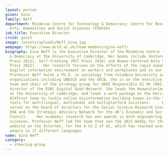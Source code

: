 ```yaml
---
layout: person
given: Gina
family: Neff
department: Minderoo Centre for Technology & Democracy; Centre for Research in the
  Arts, Humanities and Social Sciences (CRASSH)
job_title: Executive Director
crsid: gsn23
image: /assets/uploads/Neff_Gina.jpg
webpage: https://www.mctd.ac.uk/team-members/gina-neff/
biography: Gina Neff is the Executive Director of the Minderoo Centre for Technology
  & Democracy at the University of Cambridge. Her books include Venture Labor (MIT
  Press 2012), Self-Tracking (MIT Press 2016) and Human-Centered Data Science (MIT
  Press 2022).   Her research focuses on the effects of the rapid expansion of our
  digital information environment on workers and workplaces and in our everyday lives.
  Professor Neff holds a Ph.D. in sociology from Columbia University and advises international
  organisations including UNESCO and the OECD. She is on the executive leadership
  team and chair of the strategy group for UKRI Responsible AI UK (RAI), and is associate
  director of the ESRC Digital Good Network. She leads the Humanitarian Action Programme
  at the University of Cambridge, and leads a work package on the Horizon Europe international
  AI4Trust team to tackle online misinformation building human-in-the-loop AI detection
  tools for multilingual, multimodal and multiplatform solutions.     Professor Neff
  serves on the board of directors for the Social Science Research Council in the
  USA and the Strategic Advisory Network for the UK’s Economic and Social Research
  Council.    Her academic research has won awards in both engineering and social
  sciences. Professor Neff led the team that won the 2021 Webby for the best educational
  website on the Internet, for the A to Z of AI, which has reached over 1 million
  people in 17 different languages.
name: Gina Neff
category:
  - steering-group
---
```

